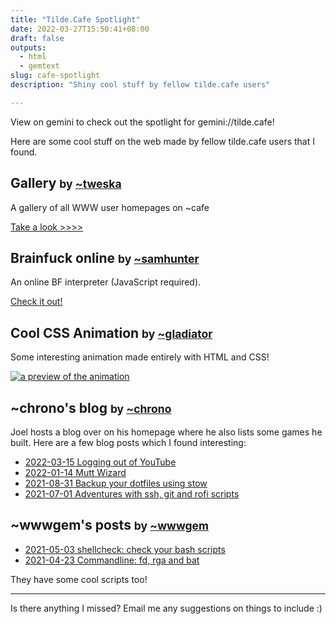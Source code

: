 ```yaml
---
title: "Tilde.Cafe Spotlight"
date: 2022-03-27T15:50:41+08:00
draft: false
outputs:
  - html
  - gemtext
slug: cafe-spotlight
description: "Shiny cool stuff by fellow tilde.cafe users"

---
```


View on gemini to check out the spotlight for gemini://tilde.cafe!

Here are some cool stuff on the web made by fellow tilde.cafe users that I
found.


## Gallery <small>by [~tweska](https://tilde.cafe/~tweska/)</small>

A gallery of all WWW user homepages on ~cafe

[Take a look >>>>](https://tilde.cafe/~tweska/gallery/)


## Brainfuck online <small>by [~samhunter](https://tilde.cafe/~samhunter)</small>

An online BF interpreter (JavaScript required).

[Check it out!](https://tilde.cafe/~samhunter/bf)


## Cool CSS Animation <small>by [~gladiator](https://tilde.cafe/~gladiator/)</small>

Some interesting animation made entirely with HTML and CSS!

[![a preview of the animation](../gladiator.png)](https://tilde.cafe/~gladiator)


## ~chrono's blog <small>by [~chrono](https://tilde.cafe/~chrono/)</small>

Joel hosts a blog over on his homepage where he also lists some games he built.
Here are a few blog posts which I found interesting:

* [2022-03-15 Logging out of YouTube](https://chrono.tilde.cafe/posts/logging-out-of-youtube.html)
* [2022-01-14 Mutt Wizard](https://chrono.tilde.cafe/posts/mutt-wizard.html)
* [2021-08-31 Backup your dotfiles using stow](https://chrono.tilde.cafe/posts/backup-your-dotfiles-using-stow.html)
* [2021-07-01 Adventures with ssh, git and rofi scripts](https://chrono.tilde.cafe/posts/adventures-with-ssh,-git-and-rofi-scripts.html)


## ~wwwgem's posts <small>by [~wwwgem](https://tilde.cafe/~wwwgem/)</small>

* [2021-05-03 shellcheck: check your bash scripts](https://tilde.cafe/~wwwgem/system/04-shellcheckus.html)
* [2021-04-23 Commandline: fd, rga and bat](https://tilde.cafe/~wwwgem/system/03-fd_rga_batus.html)

They have some cool scripts too!

---

Is there anything I missed? Email me any suggestions on things to include :)

